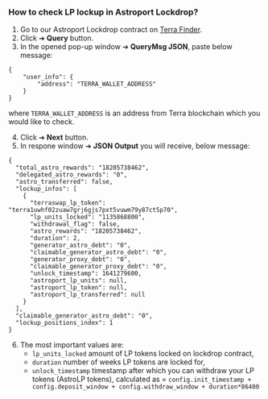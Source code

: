 ### How to check LP lockup in Astroport Lockdrop?
1. Go to our Astroport Lockdrop contract on [Terra Finder](https://finder.terra.money/mainnet/address/terra1627ldjvxatt54ydd3ns6xaxtd68a2vtyu7kakj).
2. Click ➔ **Query** button.
3. In the opened pop-up window ➔ **QueryMsg JSON**, paste below message:

```
{
    "user_info": {
        "address": "TERRA_WALLET_ADDRESS"
    }
}
```

where `TERRA_WALLET_ADDRESS` is an address from Terra blockchain which you would like to check.

4. Click ➔ **Next** button.
5. In respone window ➔ **JSON Output** you will receive, below message:

```
{
  "total_astro_rewards": "18205738462",
  "delegated_astro_rewards": "0",
  "astro_transferred": false,
  "lockup_infos": [
    {
      "terraswap_lp_token": "terra1uwhf02zuaw7grj6gjs7pxt5vuwm79y87ct5p70",
      "lp_units_locked": "1135868800",
      "withdrawal_flag": false,
      "astro_rewards": "18205738462",
      "duration": 2,
      "generator_astro_debt": "0",
      "claimable_generator_astro_debt": "0",
      "generator_proxy_debt": "0",
      "claimable_generator_proxy_debt": "0",
      "unlock_timestamp": 1641279600,
      "astroport_lp_units": null,
      "astroport_lp_token": null,
      "astroport_lp_transferred": null
    }
  ],
  "claimable_generator_astro_debt": "0",
  "lockup_positions_index": 1
}
```

6. The most important values are:
    - `lp_units_locked` amount of LP tokens locked on lockdrop contract,
    - `duration` number of weeks LP tokens are locked for,
    - `unlock_timestamp` timestamp after which you can withdraw your LP tokens (AstroLP tokens), calculated as = `config.init_timestamp + config.deposit_window + config.withdraw_window + duration*86400`